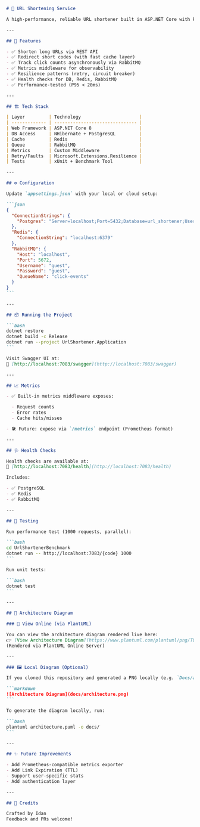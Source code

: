 ````markdown
# 🔗 URL Shortening Service

A high-performance, reliable URL shortener built in ASP.NET Core with PostgreSQL, Redis, and RabbitMQ.

---

## 🚀 Features

- ✅ Shorten long URLs via REST API
- ✅ Redirect short codes (with fast cache layer)
- ✅ Track click counts asynchronously via RabbitMQ
- ✅ Metrics middleware for observability
- ✅ Resilience patterns (retry, circuit breaker)
- ✅ Health checks for DB, Redis, RabbitMQ
- ✅ Performance-tested (P95 < 20ms)

---

## 🏗️ Tech Stack

| Layer         | Technology                      |
| ------------- | ------------------------------- |
| Web Framework | ASP.NET Core 8                  |
| DB Access     | NHibernate + PostgreSQL         |
| Cache         | Redis                           |
| Queue         | RabbitMQ                        |
| Metrics       | Custom Middleware               |
| Retry/Faults  | Microsoft.Extensions.Resilience |
| Tests         | xUnit + Benchmark Tool          |

---

## ⚙️ Configuration

Update `appsettings.json` with your local or cloud setup:

```json
{
  "ConnectionStrings": {
    "Postgres": "Server=localhost;Port=5432;Database=url_shortener;User Id=postgres;Password=your_password;"
  },
  "Redis": {
    "ConnectionString": "localhost:6379"
  },
  "RabbitMQ": {
    "Host": "localhost",
    "Port": 5672,
    "Username": "guest",
    "Password": "guest",
    "QueueName": "click-events"
  }
}
```

---

## 📦 Running the Project

```bash
dotnet restore
dotnet build -c Release
dotnet run --project UrlShortener.Application
```

Visit Swagger UI at:
📎 [http://localhost:7083/swagger](http://localhost:7083/swagger)

---

## 📈 Metrics

- ✅ Built-in metrics middleware exposes:

  - Request counts
  - Error rates
  - Cache hits/misses

- 🛠️ Future: expose via `/metrics` endpoint (Prometheus format)

---

## 🩺 Health Checks

Health checks are available at:
📎 [http://localhost:7083/health](http://localhost:7083/health)

Includes:

- ✅ PostgreSQL
- ✅ Redis
- ✅ RabbitMQ

---

## 🧪 Testing

Run performance test (1000 requests, parallel):

```bash
cd UrlShortenerBenchmark
dotnet run -- http://localhost:7083/{code} 1000
```

Run unit tests:

```bash
dotnet test
```

---

## 🧩 Architecture Diagram

### 🔗 View Online (via PlantUML)

You can view the architecture diagram rendered live here:
👉 [View Architecture Diagram](https://www.plantuml.com/plantuml/png/TLBDKjim4BxhAROvjE40lVVG0LmWcS4qmVHKUb3aRQA9BBchDPaCmxjtxMg8VwOtQRyVxUhRoyYQkAcS-i0xh11gfwrNSMzzhKbNO49L1u-U2puw14B3scyTzYYrDdkznJ51fJhCCcV500fRuWnU5S3FQmg7YFGBT8HqLcyznTLg2VVwY0Jpgs9ryN3p15aWFElafvvWzeDS5ZnJS0vfrjgThXDcWVHY3NQqqtL8oqA9T-YHD0Vg2n8mP1UiEVPPNM4mojB_9XsP6iCDfVbBpNgZew2h47bBMAplE_ctww7_my9kaBncXFcom1XjyBVQSA3ZMITuM8ZWJuEDU3tgpSPolkw0V3rqUiJIHZ79jDbXwlYVHOiCMxwMmvP2uqj8p3ZvUCdKxDVjm_BXiQcGdlry8TDWEN1Fw33UegdhG0mV8G_USY3hjvCNScIo9kQsB1qUDE5iY2zGEzvbEpJxE6ljFy6j2mULzWdEpx_sbW6-mEBfQGLtiagVNqqeyUtPhxuNSekxG8nUzSYYxM_8wTWXtO-9uHtoZKYEL_7epRprF1jH9L3XtMhdDZ8xS6WBynUh9RW9DssO2D828dWyGEixfkPhOHKe0NKvmCqBUlvVcqM_JQL4A-XxC4BeUxoNtxjVUaDO2PPuMMY4D_wjRl7RMGEbyqgYbb1w4Qj9f71nCGffwHd9OCsnoqlrKnPsszEubYQTblErkaHVDfNx2m00)
(Rendered via PlantUML Online Server)

---

### 🖼️ Local Diagram (Optional)

If you cloned this repository and generated a PNG locally (e.g. `Docs/architecture.png`), you can view it below:

```markdown
![Architecture Diagram](docs/architecture.png)
```

To generate the diagram locally, run:

```bash
plantuml architecture.puml -o docs/
```

---

## ✨ Future Improvements

- Add Prometheus-compatible metrics exporter
- Add Link Expiration (TTL)
- Support user-specific stats
- Add authentication layer

---

## 🙌 Credits

Crafted by Idan
Feedback and PRs welcome!
